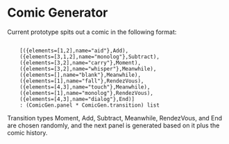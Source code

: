 # Comic Generator

Current prototype spits out a comic in the following format:

<code>
    [({elements=[1,2],name="aid"},Add),
    ({elements=[3,1,2],name="monolog"},Subtract),
    ({elements=[3,2],name="carry"},Moment),
    ({elements=[3,2],name="whisper"},Meanwhile),
    ({elements=[],name="blank"},Meanwhile),
    ({elements=[1],name="fall"},RendezVous),
    ({elements=[4,3],name="touch"},Meanwhile),
    ({elements=[1],name="monolog"},RendezVous),
    ({elements=[4,3],name="dialog"},End)]
    : (ComicGen.panel * ComicGen.transition) list
</code>

Transition types Moment, Add, Subtract, Meanwhile, RendezVous, and End are
chosen randomly, and the next panel is generated based on it plus the comic
history.
